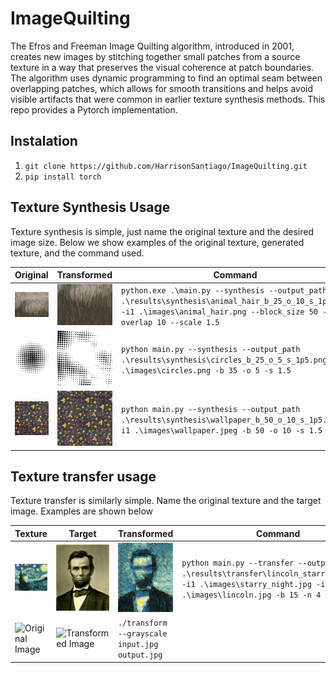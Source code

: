 # ImageQuilting

The Efros and Freeman Image Quilting algorithm, introduced in 2001, creates new images by stitching together small patches from a source texture in a way that preserves the visual coherence at patch boundaries. The algorithm uses dynamic programming to find an optimal seam between overlapping patches, which allows for smooth transitions and helps avoid visible artifacts that were common in earlier texture synthesis methods. This repo provides a Pytorch implementation. 

## Instalation
1) `git clone https://github.com/HarrisonSantiago/ImageQuilting.git`
2) `pip install torch`

## Texture Synthesis Usage

Texture synthesis is simple, just name the original texture and the desired image size. Below we show examples of the original texture, generated texture, and the command used. 


| Original | Transformed | Command |
|----------|-------------|---------|
| ![Original Image](./images/animal_hair.png) | ![Transformed Image](./results/synthesis/animal_hair_b_25_o_10_s_1p5.png) | `python.exe .\main.py --synthesis --output_path .\results\synthesis\animal_hair_b_25_o_10_s_1p5.png -i1 .\images\animal_hair.png --block_size 50 --overlap 10 --scale 1.5` |
| ![Original Image](./images/circles.png) | ![Transformed Image](./results/synthesis/circles_b_25_o_10_s_1p5.png) | `python main.py --synthesis --output_path .\results\synthesis\circles_b_25_o_5_s_1p5.png -i1 .\images\circles.png -b 35 -o 5 -s 1.5` | 
| ![Original Image](./images/wallpaper.jpeg) | ![Transformed Image](./results/synthesis/wallpaper_b_50_o_10_s_1p5.png) | `python main.py --synthesis --output_path .\results\synthesis\wallpaper_b_50_o_10_s_1p5.png -i1 .\images\wallpaper.jpeg -b 50 -o 10 -s 1.5` | 





## Texture transfer usage

Texture transfer is similarly simple. Name the original texture and the target image. Examples are shown below


| Texture | Target | Transformed | Command |
|----------|-------------|-------------|---------|
| ![Original Image](./images/starry_night.jpg) | ![Target Image](./images/lincoln.jpg) | ![Transformed Image](results/transfer/lincoln_starry_night.png) | `python main.py --transfer --output_path .\results\transfer\lincoln_starry_night.png -i1 .\images\starry_night.jpg -i2 .\images\lincoln.jpg -b 15 -n 4` |
| ![Original Image](path/to/original2.jpg) | ![Transformed Image](path/to/transformed2.jpg) | `./transform --grayscale input.jpg output.jpg` |